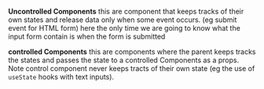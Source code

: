 **Uncontrolled Components**
this are component that keeps tracks of their own states and release data only when some event occurs. (eg submit event for HTML form)
here the only time we are going to know what the input form contain is when the form is submitted

**controlled Components**
this are components where the parent keeps tracks the  states and passes the state to a controlled Components as a props. Note control component never keeps tracts of their own state (eg the use of ```useState``` hooks with text inputs).